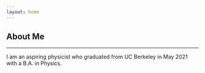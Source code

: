 ```yaml
---
layout: home
---
```


## About Me
------------
I am an aspiring physicist who graduated from UC Berkeley in May 2021 with a B.A. in Physics.
